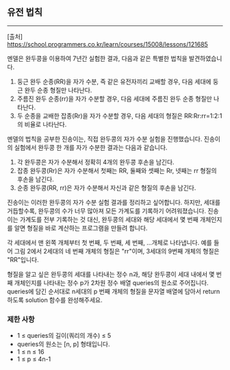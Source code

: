 ## 유전 법칙

---

[출처] https://school.programmers.co.kr/learn/courses/15008/lessons/121685

멘델은 완두콩을 이용하여 7년간 실험한 결과, 다음과 같은 특별한 법칙을 발견하였습니다.

1. 둥근 완두 순종(RR)을 자가 수분, 즉 같은 유전자끼리 교배할 경우, 다음 세대에 둥근 완두 순종 형질만 나타난다.
2. 주름진 완두 순종(rr)을 자가 수분할 경우, 다음 세대에 주름진 완두 순종 형질만 나타난다.
3. 두 순종을 교배한 잡종(Rr)을 자가 수분할 경우, 다음 세대의 형질은 RR:Rr:rr=1:2:1의 비율로 나타난다.

멘델의 법칙을 공부한 진송이는, 직접 완두콩의 자가 수분 실험을 진행했습니다. 진송이의 실험에서 완두콩 한 개를 자가 수분한 결과는 다음과 같습니다.

1. 각 완두콩은 자가 수분해서 정확히 4개의 완두콩 후손을 남긴다.
2. 잡종 완두콩(Rr)은 자가 수분해서 첫째는 RR, 둘째와 셋째는 Rr, 넷째는 rr 형질의 후손을 남긴다.
3. 순종 완두콩(RR, rr)은 자가 수분해서 자신과 같은 형질의 후손을 남긴다.

진송이는 이러한 완두콩의 자가 수분 실험 결과를 정리하고 싶어합니다. 
하지만, 세대를 거듭할수록, 완두콩의 수가 너무 많아져 모든 가계도를 기록하기 어려워졌습니다.
진송이는 가계도를 전부 기록하는 것 대신, 
완두콩의 세대와 해당 세대에서 몇 번째 개체인지를 알면 형질을 
바로 계산하는 프로그램을 만들려 합니다.

각 세대에서 맨 왼쪽 개체부터 첫 번째, 두 번째, 세 번째, ...개체로 나타냅니다. 
예를 들어 그림 2에서 2세대의 네 번째 개체의 형질은 "rr"이며, 
3세대의 9번째 개체의 형질은 "RR"입니다.

형질을 알고 싶은 완두콩의 세대를 나타내는 정수 n과, 
해당 완두콩이 세대 내에서 몇 번째 개체인지를 나타내는 
정수 p가 2차원 정수 배열 queries의 원소로 주어집니다. 
queries에 담긴 순서대로 n세대의 p 번째 개체의 형질을 문자열 배열에 담아서 
return 하도록 solution 함수를 완성해주세요.

### 제한 사항

- 1 ≤ queries의 길이(쿼리의 개수) ≤ 5
- queries의 원소는 [n, p] 형태입니다.
- 1 ≤ n ≤ 16
- 1 ≤ p ≤ 4n-1